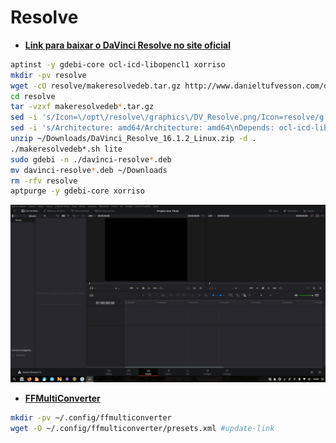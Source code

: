 # Resolve
 - [**Link para baixar o DaVinci Resolve no site oficial**](https://www.blackmagicdesign.com/products/davinciresolve)
```bash
aptinst -y gdebi-core ocl-icd-libopencl1 xorriso
mkdir -pv resolve
wget -cO resolve/makeresolvedeb.tar.gz http://www.danieltufvesson.com/download/?file=makeresolvedeb/makeresolvedeb_16.1.2-1.sh.tar.gz
cd resolve
tar -vzxf makeresolvedeb*.tar.gz
sed -i 's/Icon=\/opt\/resolve\/graphics\/DV_Resolve.png/Icon=resolve/g' makeresolvedeb*.sh
sed -i 's/Architecture: amd64/Architecture: amd64\nDepends: ocl-icd-libopencl1\nSection: video/g' makeresolvedeb*.sh
unzip ~/Downloads/DaVinci_Resolve_16.1.2_Linux.zip -d .
./makeresolvedeb*.sh lite
sudo gdebi -n ./davinci-resolve*.deb
mv davinci-resolve*.deb ~/Downloads
rm -rfv resolve
aptpurge -y gdebi-core xorriso
```
![resolve](../images/resolve.png)
 - [**FFMultiConverter**](http://ppa.launchpad.net/cteehayder/ffmulticonverter/ubuntu/pool/main/f/ffmulticonverter/)
```bash
mkdir -pv ~/.config/ffmulticonverter
wget -O ~/.config/ffmulticonverter/presets.xml #update-link
```